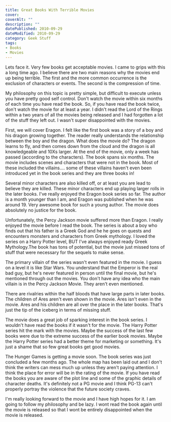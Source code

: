 ```yaml
---
title: Great Books With Terrible Movies
cover:
coverAlt: ""
description: ""
datePublished: 2010-09-29
dateModified: 2010-09-29
category: Geek Stuff
tags:
- Books
- Movies
---
```


Lets face it. Very few books get acceptable movies.  I came to grips with this a long time ago.  I believe there are two main reasons why the movies end up being terrible.  The first and the more common occurrence is the exclusion of characters or events. The second is the compression of time.

My philosophy on this topic is pretty simple, but difficult to execute unless you have pretty good self control.  Don't watch the movie within six months of each time you have read the book.  So, if you have read the book twice, don't watch the movie for at least a year.   I didn't read the Lord of the Rings within a two years of all the movies being released and I had forgotten a lot of the stuff they left out.  I wasn't super disappointed with the movies.

First, we will cover Eragon.   I felt like the first book was a story of a boy and his dragon growing together. The reader really understands the relationship between the boy and the dragon.  What does the movie do?  The dragon learns to fly, and then comes down from the cloud and the dragon is all knowledgeable and 10Xs larger.  At the end of the movie, only a week has passed (according to the characters). The book spans six months.  The movie includes scenes and characters that were not in the book. Most of these included the villains.... some of these villains haven't even been introduced yet in the book series and they are three books in!

Several minor characters are also killed off, or at least you are lead to believe they are killed.  These minor characters end up playing larger rolls in the later books.  I've really enjoyed the Eragon book series so far.  The author is a month younger than I am, and Eragon was published when he was around 19.  Very awesome book for such a young author. The movie does absolutely no justice for the book.



Unfortunately, the Percy Jackson movie suffered more than Eragon.  I really enjoyed the movie before I read the book. The series is about a boy who finds out that his father is a Greek God and he he goes on quests and encounters monsters and characters from Greek mythology. I loved the series on a Harry Potter level, BUT I've always enjoyed ready Greek Mythology.The book has tons of potential, but the movie just missed tons of stuff that were necessary for the sequels to make sense.

The primary villain of the series wasn't even featured in the movie.  I guess on a level it is like Star Wars.  You understand that the Emperor is the real bad guy, but he's never featured in person until the final movie, but he's mentioned through out the movies.  You don't have any idea who the main villain is in the Percy Jackson Movie.  They aren't even mentioned.

There are rivalries within the half bloods that have large parts in later books. The children of Ares aren't even shown in the movie. Ares isn't even in the movie. Ares and his children are all over the place in the later books.  That's just the tip of the iceberg in terms of missing stuff.

The movie does a great job of sparking interest in the book series.  I wouldn't have read the books if it wasn't for the movie.  The Harry Potter series hit the mark with the movies.  Maybe the success of the last few books were due to the extreme success of the earlier book movies. Maybe the Harry Potter series had a better theme for marketing or something.  It's just a shame that so few great books get good movies.

The Hunger Games is getting a movie soon. The book series was just concluded a few months ago. The whole map has been laid out and I don't think the writers can mess much up unless they aren't paying attention.  I think the place for error will be in the rating of the movie.  If you have read the books you are aware of the plot line and some of the graphic details of character deaths. It's definitely not a PG movie and I think PG-13 can't properly portray the violence that the future society craves.

I'm really looking forward to the movie and I have high hopes for it.  I am going to follow my philosophy and be lazy. I wont read the book again until the movie is released so that I wont be entirely disappointed when the movie is released.

